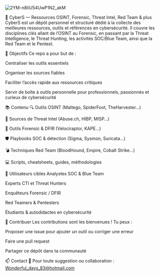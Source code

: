 
![2YM-n8IiU54UwP1N2_akM](https://github.com/user-attachments/assets/69e58ebe-2439-410c-912d-e34bb5215096)


🧠 CyberS — Ressources OSINT, Forensic, Threat Intel, Red Team & plus
CyberS est un dépôt personnel et structuré dédié à la collecte des meilleures ressources, outils et références en cybersécurité. Il couvre les disciplines clés allant de l’OSINT au Forensic, en passant par la Threat Intelligence, le Threat Hunting, les activités SOC/Blue Team, ainsi que la Red Team et le Pentest.



🎯 Objectifs
Ce repo a pour but de :

Centraliser les outils essentiels

Organiser les sources fiables

Faciliter l’accès rapide aux ressources critiques

Servir de boîte à outils personnelle pour professionnels, passionnés et curieux de cybersécurité




📚 Contenu
🔍 Outils OSINT (Maltego, SpiderFoot, TheHarvester…)

📁 Sources de Threat Intel (Abuse.ch, HIBP, MISP…)

🧪 Outils Forensic & DFIR (Velociraptor, KAPE…)

🛡️ Playbooks SOC & détection (Sigma, Sysmon, Suricata…)

💣 Techniques Red Team (BloodHound, Empire, Cobalt Strike…)

💻 Scripts, cheatsheets, guides, méthodologies



🤖 Utilisateurs cibles
Analystes SOC & Blue Team

Experts CTI et Threat Hunters

Enquêteurs Forensic / DFIR

Red Teamers & Pentesters

Étudiants & autodidactes en cybersécurité




🧩 Contribuer
Les contributions sont les bienvenues !
Tu peux :

Proposer une issue pour ajouter un outil ou corriger une erreur

Faire une pull request

Partager ce dépôt dans ta communauté





📫 Contact
💌 Pour toute suggestion ou collaboration : Wonderful_days_83@hotmail.com

